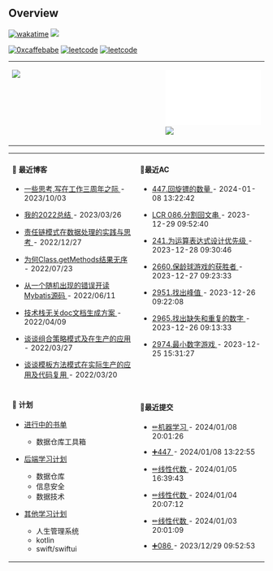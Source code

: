 
## Overview

[![wakatime](https://wakatime.com/badge/user/78591c59-95d5-4479-b2fc-988c35f31d59.svg)](https://wakatime.com/@78591c59-95d5-4479-b2fc-988c35f31d59) ![](https://gpvc.arturio.dev/0xcaffebabe)

[![0xcaffebabe](https://img.shields.io/static/v1?label=LeetCode%200xcaffebabe&message=4747&color=success)](https://leetcode.cn/u/0xcaffebabe/) [![leetcode](https://img.shields.io/static/v1?label=Solved&message=1067%20/%203646&color=success)](https://leetcode.cn/u/0xcaffebabe/) [![leetcode](https://img.shields.io/static/v1?label=Accepted&message=84.68%&color=success)](https://leetcode.cn/u/0xcaffebabe/)

<table border="0">
  <tr border="0">

  <td valign="top" width="60%">

  ![](https://github-readme-stats.vercel.app/api/wakatime?username=0xcaffebabe&layout=compact&langs_count=12&theme=dark&range=all_time)

  </td>

  <td valign="top" width="40%">

  ![](https://raw.githubusercontent.com/0xcaffebabe/github-stats/master/generated/overview.svg)
  ![](https://github-profile-summary-cards.vercel.app/api/cards/productive-time?username=0xcaffebabe&theme=github_dark&utcOffset=8)

  </td>
  </tr>

</table>

<table>

<tr>
<td valign="top" width="50%">

#### 📖 最近博客


* <a href="https://0xcaffebabe.github.io/%E4%BA%BA%E7%94%9F/2023/10/03/%E4%B8%80%E4%BA%9B%E6%80%9D%E8%80%83,%E5%86%99%E5%9C%A8%E5%B7%A5%E4%BD%9C%E4%B8%89%E5%91%A8%E5%B9%B4%E4%B9%8B%E9%99%85.html" target="_blank"> 一些思考,写在工作三周年之际 </a> - 2023/10/03 

    
* <a href="https://0xcaffebabe.github.io/%E4%BA%BA%E7%94%9F/2023/03/26/%E6%88%91%E7%9A%842022%E6%80%BB%E7%BB%93.html" target="_blank"> 我的2022总结 </a> - 2023/03/26 

    
* <a href="https://0xcaffebabe.github.io/%E8%AE%BE%E8%AE%A1%E6%A8%A1%E5%BC%8F/2022/12/27/%E8%B4%A3%E4%BB%BB%E9%93%BE%E6%A8%A1%E5%BC%8F%E5%9C%A8%E6%95%B0%E6%8D%AE%E5%A4%84%E7%90%86%E7%9A%84%E5%AE%9E%E8%B7%B5%E4%B8%8E%E6%80%9D%E8%80%83.html" target="_blank"> 责任链模式在数据处理的实践与思考 </a> - 2022/12/27 

    
* <a href="https://0xcaffebabe.github.io/jvm/2022/07/23/%E4%B8%BA%E4%BD%95Class.getMethods%E7%BB%93%E6%9E%9C%E6%97%A0%E5%BA%8F.html" target="_blank"> 为何Class.getMethods结果无序 </a> - 2022/07/23 

    
* <a href="https://0xcaffebabe.github.io/java/2022/06/11/%E4%BB%8E%E4%B8%80%E4%B8%AA%E9%9A%8F%E6%9C%BA%E5%87%BA%E7%8E%B0%E7%9A%84%E9%94%99%E8%AF%AF%E5%BC%80%E8%AF%BBMybatis%E6%BA%90%E7%A0%81.html" target="_blank"> 从一个随机出现的错误开读Mybatis源码 </a> - 2022/06/11 

    
* <a href="https://0xcaffebabe.github.io/%E6%97%A5%E5%B8%B8/2022/04/09/%E6%8A%80%E6%9C%AF%E6%A0%88%E6%97%A0%E5%85%B3doc%E6%96%87%E6%A1%A3%E7%94%9F%E6%88%90%E6%96%B9%E6%A1%88.html" target="_blank"> 技术栈无关doc文档生成方案 </a> - 2022/04/09 

    
* <a href="https://0xcaffebabe.github.io/%E8%AE%BE%E8%AE%A1%E6%A8%A1%E5%BC%8F/2022/03/27/%E8%B0%88%E8%B0%88%E7%BB%84%E5%90%88%E7%AD%96%E7%95%A5%E6%A8%A1%E5%BC%8F%E5%8F%8A%E5%9C%A8%E7%94%9F%E4%BA%A7%E7%9A%84%E5%BA%94%E7%94%A8.html" target="_blank"> 谈谈组合策略模式及在生产的应用 </a> - 2022/03/27 

    
* <a href="https://0xcaffebabe.github.io/%E8%AE%BE%E8%AE%A1%E6%A8%A1%E5%BC%8F/2022/03/20/%E8%B0%88%E8%B0%88%E6%A8%A1%E6%9D%BF%E6%96%B9%E6%B3%95%E6%A8%A1%E5%BC%8F%E5%9C%A8%E5%AE%9E%E9%99%85%E7%94%9F%E4%BA%A7%E7%9A%84%E5%BA%94%E7%94%A8%E5%8F%8A%E4%BB%A3%E7%A0%81%E5%A4%8D%E7%94%A8.html" target="_blank"> 谈谈模板方法模式在实际生产的应用及代码复用 </a> - 2022/03/20 

        

</td>

<td valign="top" width="50%">

#### 🔋最近AC


  * <a href="https://leetcode.cn/submissions/detail/494000452" target="_blank"> 447.回旋镖的数量 </a> - 2024-01-08 13:22:42 

    
  * <a href="https://leetcode.cn/submissions/detail/491955294" target="_blank"> LCR 086.分割回文串 </a> - 2023-12-29 09:52:40 

    
  * <a href="https://leetcode.cn/submissions/detail/491712609" target="_blank"> 241.为运算表达式设计优先级 </a> - 2023-12-28 09:30:46 

    
  * <a href="https://leetcode.cn/submissions/detail/491462328" target="_blank"> 2660.保龄球游戏的获胜者 </a> - 2023-12-27 09:23:33 

    
  * <a href="https://leetcode.cn/submissions/detail/491242633" target="_blank"> 2951.找出峰值 </a> - 2023-12-26 09:22:08 

    
  * <a href="https://leetcode.cn/submissions/detail/491240958" target="_blank"> 2965.找出缺失和重复的数字 </a> - 2023-12-26 09:13:33 

    
  * <a href="https://leetcode.cn/submissions/detail/491102903" target="_blank"> 2974.最小数字游戏 </a> - 2023-12-25 15:31:27 

    

</td>

</tr>

<tr>

<td valign="top" width="50%">

#### 📝 计划

- [进行中的书单](https://github.com/users/0xcaffebabe/projects/4)
  - 数据仓库工具箱


- [后端学习计划](https://github.com/users/0xcaffebabe/projects/1)
  - 数据仓库
  - 信息安全
  - 数据技术


- [其他学习计划](https://github.com/users/0xcaffebabe/projects/3)
  - 人生管理系统
  - kotlin
  - swift/swiftui


<td>

#### 🌴最近提交


  * <a href="https://github.com/0xcaffebabe/note/commit/80f8b5e13efb5889c6cc6a45c7df2aa7458e2203" target="_blank"> ✏机器学习 </a> - 2024/01/08 20:01:26 

    
  * <a href="https://github.com/0xcaffebabe/leetcode/commit/e9823d7a9c0636296473b2b8aa2d1611ecccec31" target="_blank"> ➕447 </a> - 2024/01/08 13:22:55 

    
  * <a href="https://github.com/0xcaffebabe/note/commit/8fecdd227d58ec1c5594fa1b184b94ddf8a3daf0" target="_blank"> ✏线性代数 </a> - 2024/01/05 16:39:43 

    
  * <a href="https://github.com/0xcaffebabe/note/commit/726c5084d5d8a4221057143817dfdf2efd8f052b" target="_blank"> ✏线性代数 </a> - 2024/01/04 20:07:12 

    
  * <a href="https://github.com/0xcaffebabe/note/commit/a9e0a2a2832a1961e6402a8ce43e1bcdc869a404" target="_blank"> ✏线性代数 </a> - 2024/01/03 20:01:09 

    
  * <a href="https://github.com/0xcaffebabe/leetcode/commit/fd461e669278df31c049e51a50d6c4bfb8da864f" target="_blank"> ➕086 </a> - 2023/12/29 09:52:53 

    

</td>

</tr>

</table>

